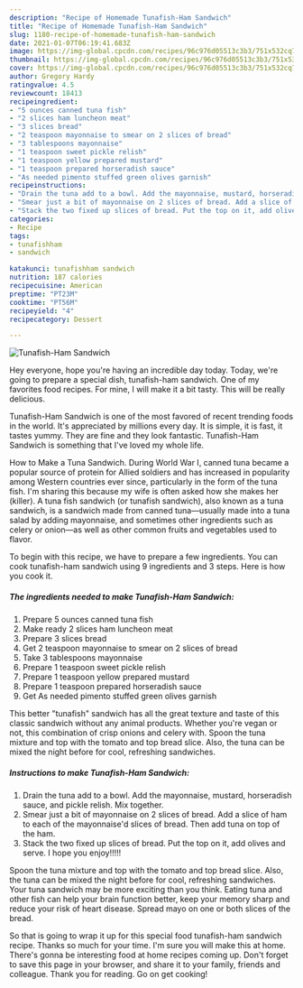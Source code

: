 ```yaml
---
description: "Recipe of Homemade Tunafish-Ham Sandwich"
title: "Recipe of Homemade Tunafish-Ham Sandwich"
slug: 1180-recipe-of-homemade-tunafish-ham-sandwich
date: 2021-01-07T06:19:41.683Z
image: https://img-global.cpcdn.com/recipes/96c976d05513c3b3/751x532cq70/tunafish-ham-sandwich-recipe-main-photo.jpg
thumbnail: https://img-global.cpcdn.com/recipes/96c976d05513c3b3/751x532cq70/tunafish-ham-sandwich-recipe-main-photo.jpg
cover: https://img-global.cpcdn.com/recipes/96c976d05513c3b3/751x532cq70/tunafish-ham-sandwich-recipe-main-photo.jpg
author: Gregory Hardy
ratingvalue: 4.5
reviewcount: 18413
recipeingredient:
- "5 ounces canned tuna fish"
- "2 slices ham luncheon meat"
- "3 slices bread"
- "2 teaspoon mayonnaise to smear on 2 slices of bread"
- "3 tablespoons mayonnaise"
- "1 teaspoon sweet pickle relish"
- "1 teaspoon yellow prepared mustard"
- "1 teaspoon prepared horseradish sauce"
- "As needed pimento stuffed green olives garnish"
recipeinstructions:
- "Drain the tuna add to a bowl. Add the mayonnaise, mustard, horseradish sauce, and pickle relish. Mix together."
- "Smear just a bit of mayonnaise on 2 slices of bread. Add a slice of ham to each of the mayonnaise&#39;d slices of bread. Then add tuna on top of the ham."
- "Stack the two fixed up slices of bread. Put the top on it, add olives and serve. I hope you enjoy!!!!!"
categories:
- Recipe
tags:
- tunafishham
- sandwich

katakunci: tunafishham sandwich 
nutrition: 187 calories
recipecuisine: American
preptime: "PT23M"
cooktime: "PT56M"
recipeyield: "4"
recipecategory: Dessert

---
```



![Tunafish-Ham Sandwich](https://img-global.cpcdn.com/recipes/96c976d05513c3b3/751x532cq70/tunafish-ham-sandwich-recipe-main-photo.jpg)

Hey everyone, hope you're having an incredible day today. Today, we're going to prepare a special dish, tunafish-ham sandwich. One of my favorites food recipes. For mine, I will make it a bit tasty. This will be really delicious.

Tunafish-Ham Sandwich is one of the most favored of recent trending foods in the world. It's appreciated by millions every day. It is simple, it is fast, it tastes yummy. They are fine and they look fantastic. Tunafish-Ham Sandwich is something that I've loved my whole life.

How to Make a Tuna Sandwich. During World War I, canned tuna became a popular source of protein for Allied soldiers and has increased in popularity among Western countries ever since, particularly in the form of the tuna fish. I&#39;m sharing this because my wife is often asked how she makes her (killer). A tuna fish sandwich (or tunafish sandwich), also known as a tuna sandwich, is a sandwich made from canned tuna—usually made into a tuna salad by adding mayonnaise, and sometimes other ingredients such as celery or onion—as well as other common fruits and vegetables used to flavor.


To begin with this recipe, we have to prepare a few ingredients. You can cook tunafish-ham sandwich using 9 ingredients and 3 steps. Here is how you cook it.

<!--inarticleads1-->

##### The ingredients needed to make Tunafish-Ham Sandwich:

1. Prepare 5 ounces canned tuna fish
1. Make ready 2 slices ham luncheon meat
1. Prepare 3 slices bread
1. Get 2 teaspoon mayonnaise to smear on 2 slices of bread
1. Take 3 tablespoons mayonnaise
1. Prepare 1 teaspoon sweet pickle relish
1. Prepare 1 teaspoon yellow prepared mustard
1. Prepare 1 teaspoon prepared horseradish sauce
1. Get As needed pimento stuffed green olives garnish


This better &#34;tunafish&#34; sandwich has all the great texture and taste of this classic sandwich without any animal products. Whether you&#39;re vegan or not, this combination of crisp onions and celery with. Spoon the tuna mixture and top with the tomato and top bread slice. Also, the tuna can be mixed the night before for cool, refreshing sandwiches. 

<!--inarticleads2-->

##### Instructions to make Tunafish-Ham Sandwich:

1. Drain the tuna add to a bowl. Add the mayonnaise, mustard, horseradish sauce, and pickle relish. Mix together.
1. Smear just a bit of mayonnaise on 2 slices of bread. Add a slice of ham to each of the mayonnaise&#39;d slices of bread. Then add tuna on top of the ham.
1. Stack the two fixed up slices of bread. Put the top on it, add olives and serve. I hope you enjoy!!!!!


Spoon the tuna mixture and top with the tomato and top bread slice. Also, the tuna can be mixed the night before for cool, refreshing sandwiches. Your tuna sandwich may be more exciting than you think. Eating tuna and other fish can help your brain function better, keep your memory sharp and reduce your risk of heart disease. Spread mayo on one or both slices of the bread. 

So that is going to wrap it up for this special food tunafish-ham sandwich recipe. Thanks so much for your time. I'm sure you will make this at home. There's gonna be interesting food at home recipes coming up. Don't forget to save this page in your browser, and share it to your family, friends and colleague. Thank you for reading. Go on get cooking!
